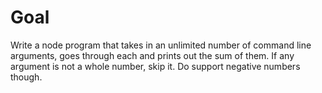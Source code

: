# Goal

Write a node program that takes in an unlimited number of command line arguments, goes through each and prints out the sum of them. If any argument is not a whole number, skip it. Do support negative numbers though.
